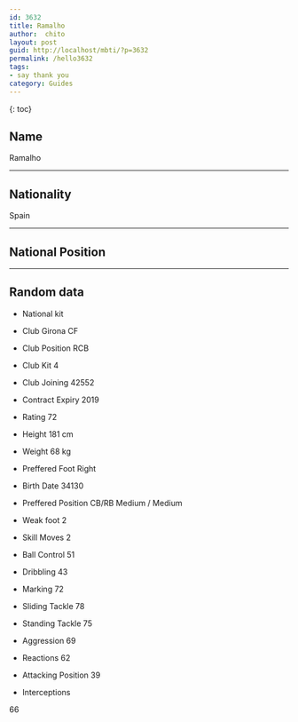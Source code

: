 ```yaml
---
id: 3632
title: Ramalho
author:  chito 
layout: post
guid: http://localhost/mbti/?p=3632
permalink: /hello3632
tags:
- say thank you
category: Guides
---
```



{: toc}


## Name  
Ramalho 

* * *

## Nationality  
Spain 

* * *

## National Position 

* * *

## Random data 

  * National kit 
  * Club 
Girona CF 

  * Club Position 
RCB 

  * Club Kit 
4 

  * Club Joining 
42552 

  * Contract Expiry 
2019 

  * Rating 
72 

  * Height 
181 cm 

  * Weight 
68 kg 

  * Preffered Foot 
Right 

  * Birth Date 
34130 

  * Preffered Position 
CB/RB Medium / Medium 

  * Weak foot 
2 

  * Skill Moves 
2 

  * Ball Control 
51 

  * Dribbling 
43 

  * Marking 
72 

  * Sliding Tackle 
78 

  * Standing Tackle 
75 

  * Aggression 
69 

  * Reactions 
62 

  * Attacking Position 
39 

  * Interceptions 

66</ul>